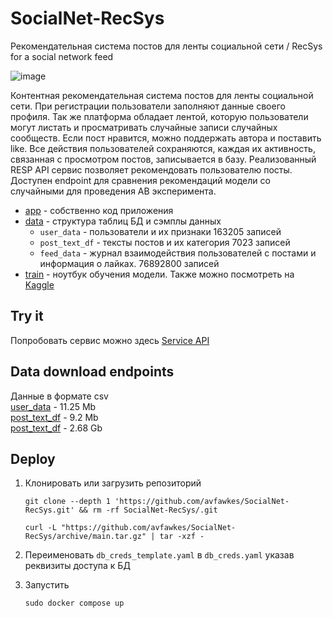 # SocialNet-RecSys
Рекомендательная система постов для ленты социальной сети / RecSys for a social network feed

![image](https://github.com/avfawkes/SocialNet-RecSys/assets/65026452/4442ec94-7e74-4326-a70b-f47a558d6944)

Контентная рекомендательная система постов для ленты социальной сети. При регистрации пользователи заполняют данные своего профиля. Так же платформа обладает лентой, которую пользователи могут листать и просматривать случайные записи случайных сообществ. Если пост нравится, можно поддержать автора и поставить like. Все действия пользователей сохраняются, каждая их активность, связанная с просмотром постов, записывается в базу. Реализованный RESP API сервис позволяет рекомендовать пользователю посты. Доступен endpoint для сравнения рекомендаций модели со случайными для проведения AB эксперимента.
 - [app](https://github.com/avfawkes/SocialNet-RecSys/tree/main/app) - собственно код приложения
 - [data](https://github.com/avfawkes/SocialNet-RecSys/tree/main/data) - структура таблиц БД и сэмплы данных
   - `user_data` - пользователи и их признаки 163205 записей
   - `post_text_df` - тексты постов и их категория 7023 записей
   - `feed_data` - журнал взаимодействия пользователей с постами и информация о лайках. 76892800 записей
 - [train](https://github.com/avfawkes/SocialNet-RecSys/tree/main/train) - ноутбук обучения модели. Также можно посмотреть на [Kaggle](https://www.kaggle.com/avfawkes/socialnet-recsys)

## Try it

Попробовать сервис можно здесь [Service API](http://ars.fvds.ru:5000/docs)

## Data download endpoints
Данные в формате csv  
[user_data](http://ars.fvds.ru:5000/download/user_data) - 11.25 Mb  
[post_text_df](http://ars.fvds.ru:5000/download/post_text_df) - 9.2 Mb  
[post_text_df](http://ars.fvds.ru:5000/download/feed_data) - 2.68 Gb    

## Deploy
1. Клонировать или загрузить репозиторий
   
    ```
    git clone --depth 1 'https://github.com/avfawkes/SocialNet-RecSys.git' && rm -rf SocialNet-RecSys/.git
    ```
    ```
    curl -L "https://github.com/avfawkes/SocialNet-RecSys/archive/main.tar.gz" | tar -xzf -
    ```
2. Переименовать `db_creds_template.yaml` в `db_creds.yaml` указав реквизиты доступа к БД
3. Запустить
    ```
    sudo docker compose up
    ```
